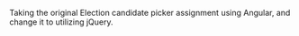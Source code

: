 Taking the original Election candidate picker assignment using Angular, and change it to utilizing jQuery.
